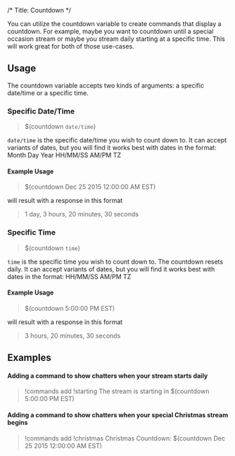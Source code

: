 /*
Title: Countdown
*/

You can utilize the countdown variable to create commands that display a countdown. For example, maybe you want to countdown until a special occasion stream or maybe you stream daily starting at a specific time. This will work great for both of those use-cases.

## Usage

The countdown variable accepts two kinds of arguments: a specific date/time or a specific time.

### Specific Date/Time

> $(countdown `date/time`)

`date/time` is the specific date/time you wish to count down to. It can accept variants of dates, but you will find it works best with dates in the format: Month Day Year HH/MM/SS AM/PM TZ

#### Example Usage

> $(countdown Dec 25 2015 12:00:00 AM EST)

will result with a response in this format

> 1 day, 3 hours, 20 minutes, 30 seconds

### Specific Time

> $(countdown `time`)

`time` is the specific time you wish to count down to. The countdown resets daily. It can accept variants of dates, but you will find it works best with dates in the format: HH/MM/SS AM/PM TZ

#### Example Usage

> $(countdown 5:00:00 PM EST)

will result with a response in this format

> 3 hours, 20 minutes, 30 seconds

## Examples

#### Adding a command to show chatters when your stream starts daily

> !commands add !starting The stream is starting in $(countdown 5:00:00 PM EST)

#### Adding a command to show chatters when your special Christmas stream begins

> !commands add !christmas Christmas Countdown: $(countdown Dec 25 2015 12:00:00 AM EST)
